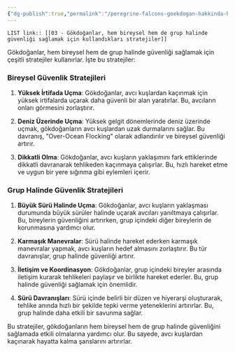```yaml
---
{"dg-publish":true,"permalink":"/peregrine-falcons-goekdogan-hakkinda-hersey/goekdogan-sss/03-goekdoganlar-hem-bireysel-hem-de-grup-halinde-guevenligi-saglamak-icin-kullandiklari-stratejiler/"}
---
```


`LIST link:: [[03 - Gökdoğanlar, hem bireysel hem de grup halinde güvenliği sağlamak için kullandıkları stratejiler]] `

Gökdoğanlar, hem bireysel hem de grup halinde güvenliği sağlamak için çeşitli stratejiler kullanırlar. İşte bu stratejiler:

### Bireysel Güvenlik Stratejileri

1. **Yüksek İrtifada Uçma**: Gökdoğanlar, avcı kuşlardan kaçınmak için yüksek irtifalarda uçarak daha güvenli bir alan yaratırlar. Bu, avcıların onları görmesini zorlaştırır.
    
2. **Deniz Üzerinde Uçma**: Yüksek gelgit dönemlerinde deniz üzerinde uçmak, gökdoğanların avcı kuşlardan uzak durmalarını sağlar. Bu davranış, "Over-Ocean Flocking" olarak adlandırılır ve bireysel güvenliği artırır.
    
3. **Dikkatli Olma**: Gökdoğanlar, avcı kuşların yaklaşımını fark ettiklerinde dikkatli davranarak tehlikeden kaçınmaya çalışırlar. Bu, hızlı hareket etme ve uygun bir yere sığınma gibi eylemleri içerir.
    

### Grup Halinde Güvenlik Stratejileri

1. **Büyük Sürü Halinde Uçma**: Gökdoğanlar, avcı kuşların yaklaşması durumunda büyük sürüler halinde uçarak avcıları yanıltmaya çalışırlar. Bu, bireylerin güvenliğini artırırken, grup içindeki diğer bireylerin de korunmasına yardımcı olur.
    
2. **Karmaşık Manevralar**: Sürü halinde hareket ederken karmaşık manevralar yapmak, avcı kuşların hedef almasını zorlaştırır. Bu tür davranışlar, grup halinde güvenliği artırır.
    
3. **İletişim ve Koordinasyon**: Gökdoğanlar, grup içindeki bireyler arasında iletişim kurarak tehlikeleri paylaşır ve birlikte hareket ederler. Bu, grup halinde güvenliği sağlamak için önemlidir.
    
4. **Sürü Davranışları**: Sürü içinde belirli bir düzen ve hiyerarşi oluşturarak, tehlike anında hızlı bir şekilde tepki verme yeteneklerini artırırlar. Bu, grup halinde daha etkili bir savunma sağlar.
    

Bu stratejiler, gökdoğanların hem bireysel hem de grup halinde güvenliğini sağlamada etkili olmalarına yardımcı olur. Bu sayede, avcı kuşlardan kaçınarak hayatta kalma şanslarını artırırlar.